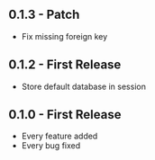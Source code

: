 ## 0.1.3 - Patch
* Fix missing foreign key

## 0.1.2 - First Release
* Store default database in session

## 0.1.0 - First Release
* Every feature added
* Every bug fixed
